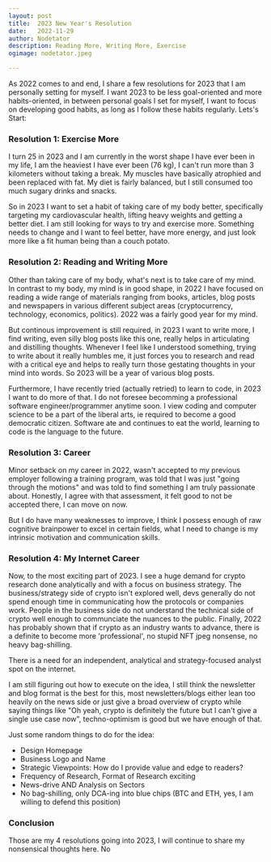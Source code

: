```yaml
---
layout: post
title:	2023 New Year's Resolution
date:	2022-11-29
author:	Nodetator
description: Reading More, Writing More, Exercise
ogimage: nodetator.jpeg

---
```


As 2022 comes to and end, I share a few resolutions for 2023 that I am personally setting for myself. I want 2023 to be less goal-oriented and more habits-oriented, in between personal goals I set for myself, I want to focus on developing good habits, as long as I follow these habits regularly. Lets's Start:

### Resolution 1: Exercise More

I turn 25 in 2023 and I am currently in the worst shape I have ever been in my life, I am the heaviest I have ever been (76 kg), I can't run more than 3 kilometers without taking a break. My muscles have basically atrophied and been replaced with fat. My diet is fairly balanced, but I still consumed too much sugary drinks and snacks. 

So in 2023 I want to set a habit of taking care of my body better, specifically targeting my cardiovascular health, lifting heavy weights and getting a better diet. I am still looking for ways to try and exercise more. Something needs to change and I want to feel better, have more energy, and just look more like a fit human being than a couch potato.

### Resolution 2: Reading and Writing More

Other than taking care of my body, what's next is to take care of my mind. In contrast to my body, my mind is in good shape, in 2022 I have focused on reading a wide range of materials ranging from books, articles, blog posts and newspapers in various different subject areas (cryptocurrency, technology, economics, politics). 2022 was a fairly good year for my mind.

But continous improvement is still required, in 2023 I want to write more, I find writing, even silly blog posts like this one, really helps in articulating and distilling thoughts. Whenever I feel like I understood something, trying to write about it really humbles me, it just forces you to research and read with a critical eye and helps to really turn those gestating thoughts in your mind into words. So 2023 will be a year of various blog posts.

Furthermore, I have recently tried (actually retried) to learn to code, in 2023 I want to do more of that. I do not foresee becomming a professional software engineer/programmer anytime soon. I view coding and computer science to be a part of the liberal arts, ie required to become a good democratic citizen. Software ate and continues to eat the world, learning to code is the language to the future. 

### Resolution 3: Career

Minor setback on my career in 2022, wasn't accepted to my previous employer following a training program, was told that I was just "going through the motions" and was told to find something I am truly passionate about. Honestly, I agree with that assessment, it felt good to not be accepted there, I can move on now. 

But I do have many weaknesses to improve, I think I possess enough of raw cognitive brainpower to excel in certain fields, what I need to change is my intrinsic motivation and communication skills.

### Resolution 4: My Internet Career

Now, to the most exciting part of 2023. I see a huge demand for crypto research done analytically and with a focus on business strategy. The business/strategy side of crypto isn't explored well, devs generally do not spend enough time in communicating how the protocols or companies work. People in the business side do not understand the technical side of crypto well enough to communciate the nuances to the public. Finally, 2022 has probably shown that if crypto as an industry wants to advance, there is a definite to become more 
'professional', no stupid NFT jpeg nonsense, no heavy bag-shilling. 

There is a need for an independent, analytical and strategy-focused analyst spot on the internet.

I am still figuring out how to execute on the idea, I still think the newsletter and blog format is the best for this, most newsletters/blogs either lean too heavily on the news side or just give a broad overview of crypto while saying things like "Oh yeah, crypto is definitely the future but I can't give a single use case now", techno-optimism is good but we have enough of that. 

Just some random things to do for the idea:
- Design Homepage
- Business Logo and Name
- Strategic Viewpoints: How do I provide value and edge to readers?
- Frequency of Research, Format of Research exciting
- News-drive AND Analysis on Sectors
- No bag-shilling, only DCA-ing into blue chips (BTC and ETH, yes, I am willing to defend this position)


### Conclusion

Those are my 4 resolutions going into 2023, I will continue to share my nonsensical thoughts here. No